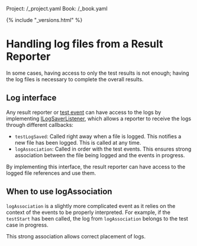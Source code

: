 Project: /_project.yaml
Book: /_book.yaml

{% include "_versions.html" %}

<!--
  Copyright 2019 The Android Open Source Project

  Licensed under the Apache License, Version 2.0 (the "License");
  you may not use this file except in compliance with the License.
  You may obtain a copy of the License at

      http://www.apache.org/licenses/LICENSE-2.0

  Unless required by applicable law or agreed to in writing, software
  distributed under the License is distributed on an "AS IS" BASIS,
  WITHOUT WARRANTIES OR CONDITIONS OF ANY KIND, either express or implied.
  See the License for the specific language governing permissions and
  limitations under the License.
-->

# Handling log files from a Result Reporter

In some cases, having access to only the test results is not enough; having
the log files is necessary to complete the overall results.

## Log interface

Any result reporter or [test event](/devices/tech/test_infra/tradefed/architecture/result-reporter#core_interface)
can have access to the logs by implementing
[ILogSaverListener](https://android.googlesource.com/platform/tools/tradefederation/+/refs/heads/master/src/com/android/tradefed/result/ILogSaverListener.java),
which allows a reporter to receive the logs through different callbacks:

*   `testLogSaved`: Called right away when a file is logged. This notifies a
    new file has been logged. This is called at any time.
*   `logAssociation`: Called in order with the test events. This ensures
    strong association between the file being logged and the events in progress.

By implementing this interface, the result reporter can have access to the
logged file references and use them.

## When to use logAssociation

`logAssociation` is a slightly more complicated event as it relies on the
context of the events to be properly interpreted. For example, if the
`testStart` has been called, the log from `logAssociation` belongs to the test
case in progress.

This strong association allows correct placement of logs.
